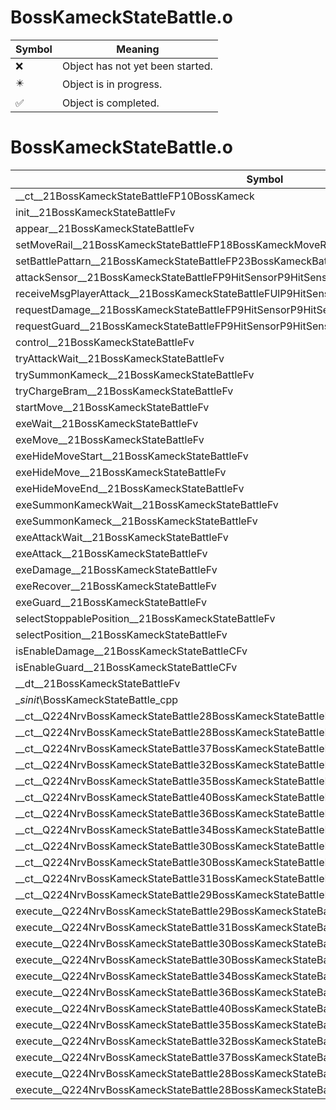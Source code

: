 # BossKameckStateBattle.o
| Symbol | Meaning 
| ------------- | ------------- 
| :x: | Object has not yet been started. 
| :eight_pointed_black_star: | Object is in progress. 
| :white_check_mark: | Object is completed. 


# BossKameckStateBattle.o
| Symbol | Decompiled? |
| ------------- | ------------- |
| __ct__21BossKameckStateBattleFP10BossKameck | :x: |
| init__21BossKameckStateBattleFv | :x: |
| appear__21BossKameckStateBattleFv | :x: |
| setMoveRail__21BossKameckStateBattleFP18BossKameckMoveRail | :x: |
| setBattlePattarn__21BossKameckStateBattleFP23BossKameckBattlePattarn | :x: |
| attackSensor__21BossKameckStateBattleFP9HitSensorP9HitSensor | :x: |
| receiveMsgPlayerAttack__21BossKameckStateBattleFUlP9HitSensorP9HitSensor | :x: |
| requestDamage__21BossKameckStateBattleFP9HitSensorP9HitSensor | :x: |
| requestGuard__21BossKameckStateBattleFP9HitSensorP9HitSensor | :x: |
| control__21BossKameckStateBattleFv | :x: |
| tryAttackWait__21BossKameckStateBattleFv | :x: |
| trySummonKameck__21BossKameckStateBattleFv | :x: |
| tryChargeBram__21BossKameckStateBattleFv | :x: |
| startMove__21BossKameckStateBattleFv | :x: |
| exeWait__21BossKameckStateBattleFv | :x: |
| exeMove__21BossKameckStateBattleFv | :x: |
| exeHideMoveStart__21BossKameckStateBattleFv | :x: |
| exeHideMove__21BossKameckStateBattleFv | :x: |
| exeHideMoveEnd__21BossKameckStateBattleFv | :x: |
| exeSummonKameckWait__21BossKameckStateBattleFv | :x: |
| exeSummonKameck__21BossKameckStateBattleFv | :x: |
| exeAttackWait__21BossKameckStateBattleFv | :x: |
| exeAttack__21BossKameckStateBattleFv | :x: |
| exeDamage__21BossKameckStateBattleFv | :x: |
| exeRecover__21BossKameckStateBattleFv | :x: |
| exeGuard__21BossKameckStateBattleFv | :x: |
| selectStoppablePosition__21BossKameckStateBattleFv | :x: |
| selectPosition__21BossKameckStateBattleFv | :x: |
| isEnableDamage__21BossKameckStateBattleCFv | :x: |
| isEnableGuard__21BossKameckStateBattleCFv | :x: |
| __dt__21BossKameckStateBattleFv | :x: |
| __sinit_\BossKameckStateBattle_cpp | :x: |
| __ct__Q224NrvBossKameckStateBattle28BossKameckStateBattleNrvWaitFv | :x: |
| __ct__Q224NrvBossKameckStateBattle28BossKameckStateBattleNrvMoveFv | :x: |
| __ct__Q224NrvBossKameckStateBattle37BossKameckStateBattleNrvHideMoveStartFv | :x: |
| __ct__Q224NrvBossKameckStateBattle32BossKameckStateBattleNrvHideMoveFv | :x: |
| __ct__Q224NrvBossKameckStateBattle35BossKameckStateBattleNrvHideMoveEndFv | :x: |
| __ct__Q224NrvBossKameckStateBattle40BossKameckStateBattleNrvSummonKameckWaitFv | :x: |
| __ct__Q224NrvBossKameckStateBattle36BossKameckStateBattleNrvSummonKameckFv | :x: |
| __ct__Q224NrvBossKameckStateBattle34BossKameckStateBattleNrvAttackWaitFv | :x: |
| __ct__Q224NrvBossKameckStateBattle30BossKameckStateBattleNrvAttackFv | :x: |
| __ct__Q224NrvBossKameckStateBattle30BossKameckStateBattleNrvDamageFv | :x: |
| __ct__Q224NrvBossKameckStateBattle31BossKameckStateBattleNrvRecoverFv | :x: |
| __ct__Q224NrvBossKameckStateBattle29BossKameckStateBattleNrvGuardFv | :x: |
| execute__Q224NrvBossKameckStateBattle29BossKameckStateBattleNrvGuardCFP5Spine | :x: |
| execute__Q224NrvBossKameckStateBattle31BossKameckStateBattleNrvRecoverCFP5Spine | :x: |
| execute__Q224NrvBossKameckStateBattle30BossKameckStateBattleNrvDamageCFP5Spine | :x: |
| execute__Q224NrvBossKameckStateBattle30BossKameckStateBattleNrvAttackCFP5Spine | :x: |
| execute__Q224NrvBossKameckStateBattle34BossKameckStateBattleNrvAttackWaitCFP5Spine | :x: |
| execute__Q224NrvBossKameckStateBattle36BossKameckStateBattleNrvSummonKameckCFP5Spine | :x: |
| execute__Q224NrvBossKameckStateBattle40BossKameckStateBattleNrvSummonKameckWaitCFP5Spine | :x: |
| execute__Q224NrvBossKameckStateBattle35BossKameckStateBattleNrvHideMoveEndCFP5Spine | :x: |
| execute__Q224NrvBossKameckStateBattle32BossKameckStateBattleNrvHideMoveCFP5Spine | :x: |
| execute__Q224NrvBossKameckStateBattle37BossKameckStateBattleNrvHideMoveStartCFP5Spine | :x: |
| execute__Q224NrvBossKameckStateBattle28BossKameckStateBattleNrvMoveCFP5Spine | :x: |
| execute__Q224NrvBossKameckStateBattle28BossKameckStateBattleNrvWaitCFP5Spine | :x: |
